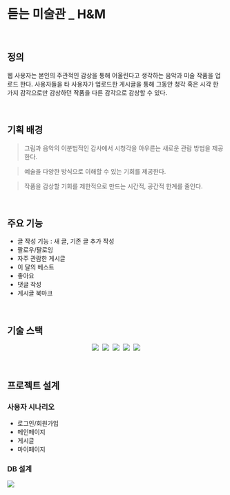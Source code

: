 # 듣는 미술관 _ H&M
<br/>

## 정의

<p> 웹 사용자는 본인의 주관적인 감상을 통해 어울린다고 생각하는 음악과 미술 작품을 업로드 한다. 사용자들을 타 사용자가 업로드한 게시글을 통해 그동안 청각 혹은 시각 한 가지 감각으로만 감상하던 작품을 다른 감각으로 감상할 수 있다.</p>

<br />

## 기획 배경
> 그림과 음악의 이분법적인 감사에서 시청각을 아우른는 새로운 관람 방법을 제공한다.

> 예술을 다양한 방식으로 이해할 수 있는 기회를 제공한다.

> 작품을 감상할 기회를 제한적으로  만드는 시간적, 공간적 한계를 줄인다.
 
<br />

## 주요 기능
- 글 작성 기능 : 새 글, 기존 글 추가 작성
- 팔로우/팔로잉
- 자주 관람한 게시글
- 이 달의 베스트
- 좋아요
- 댓글 작성
- 게시글 북마크

<br />

## 기술 스택
<p align = "center">
  <img src="https://img.shields.io/badge/JAVA-007396?style=flat-square&logo=JAVA&logoColor=white"/>&nbsp
  <img src="https://img.shields.io/badge/JSON-000000?style=flat-square&logo=JSON&logoColor=white"/>&nbsp
  <img src="https://img.shields.io/badge/HTML5-E34F26?style=flat-square&logo=HTML5&logoColor=white"/>&nbsp
  <img src="https://img.shields.io/badge/CSS-1572B6?style=flat-square&logo=CSS3&logoColor=white"/>&nbsp
  <img src="https://img.shields.io/badge/MySQL-4479A1?style=flat-square&logo=MySQL&logoColor=white"/>
</p> 

<br />

## **프로젝트 설계**
### 사용자 시나리오
- 로그인/회원가입
- 메인페이지
- 게시글
- 마이페이지
  
### DB 설계
<img src = "https://user-images.githubusercontent.com/75723638/168973734-66dfbd3c-cad5-4a08-bdd8-a3f3c47c5227.png"/>
